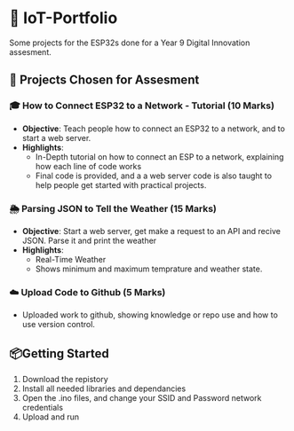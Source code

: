 # 🚀 IoT-Portfolio

Some projects for the ESP32s done for a Year 9 Digital Innovation assesment. 

## 📘 Projects Chosen for Assesment

### 🎓 **How to Connect ESP32 to a Network - Tutorial (10 Marks)**
* **Objective**: Teach people how to connect an ESP32 to a network, and to start a web server.
* **Highlights**: 
  * In-Depth tutorial on how to connect an ESP to a network, explaining how each line of code works
  * Final code is provided, and a a web server code is also taught to help people get started with practical projects.

### 🌦️ **Parsing JSON to Tell the Weather (15 Marks)**
* **Objective**: Start a web server, get make a request to an API and recive JSON. Parse it and print the weather
* **Highlights**: 
  * Real-Time Weather
  * Shows minimum and maximum temprature and weather state.
 
### ☁️ **Upload Code to Github (5 Marks)**
* Uploaded work to github, showing knowledge or repo use and how to use version control.

## 📦Getting Started

1. Download the repistory
2. Install all needed libraries and dependancies
3. Open the .ino files, and change your SSID and Password network credentials
4. Upload and run

